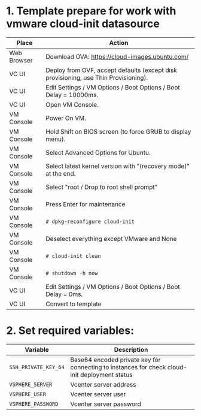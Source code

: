 # 1. Template prepare for work with vmware cloud-init datasource

|Place|Action|
|-----|------|
|Web Browser | Download OVA: https://cloud-images.ubuntu.com/
|VC UI | Deploy from OVF, accept defaults (except disk provisioning, use Thin Provisioning).
|VC UI | Edit Settings / VM Options / Boot Options / Boot Delay = 10000ms.
|VC UI | Open VM Console.
|VM Console | Power On VM.
|VM Console | Hold Shift on BIOS screen (to force GRUB to display menu).
|VM Console | Select Advanced Options for Ubuntu.
|VM Console | Select latest kernel version with "(recovery mode)" at the end.
|VM Console | Select "root / Drop to root shell prompt"
|VM Console | Press Enter for maintenance
|VM Console | `# dpkg-reconfigure cloud-init`
|VM Console | Deselect everything except VMware and None
|VM Console | `# cloud-init clean`
|VM Console | `# shutdown -h now`
|VC UI | Edit Settings / VM Options / Boot Options / Boot Delay = 0ms.
|VC UI | Convert to template |

# 2. Set required variables:

|Variable|Description|
|--------|-----------|
|`SSH_PRIVATE_KEY_64` | Base64 encoded private key for connecting to instances for check cloud-init deployment status|
|`VSPHERE_SERVER` | Vcenter server address|
|`VSPHERE_USER` | Vcenter server user|
|`VSPHERE_PASSWORD` | Vcenter server password|
